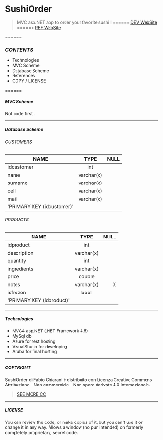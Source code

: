 # SushiOrder
 > MVC asp.NET app to order your favorite sushi !
======
 > [DEV WebSite](https://www.chiarani.it "Fabio Chiarani")
======
 > [REF WebSite](https://www.ristorantefuhao.it "Ristorante Fu Hao") 

======

### *CONTENTS*
- Technologies
- MVC Scheme
- Database Scheme
- References
- COPY / LICENSE

======

##### *MVC Scheme*
Not code first..

--------

##### *Database Scheme*
###### CUSTOMERS
| NAME        | TYPE           | NULL  |
| ------------- |:-------------:| -----:|
| idcustomer      | int |  |
| name      | varchar(x)      |    |
| surname | varchar(x)      |     |
| cell | varchar(x)      |     |
| mail | varchar(x)      |     |
| 'PRIMARY KEY  (idcustomer)'           |


###### PRODUCTS
| NAME        | TYPE           | NULL  |
| ------------- |:-------------:| -----:|
| idproduct      | int |  |
| description      | varchar(x)      |    |
| quantity | int      |     |
| ingredients | varchar(x)      |     |
| price | double     |     |
| notes | varchar(x)      |   X  |
| isfrozen | bool      |     |
| 'PRIMARY KEY  (idproduct)'           |

--------

##### *Technologies*
- MVC4 asp.NET (.NET Framework 4.5)
- MySql db
- Azure for test hosting
- VisualStudio for developing
- Aruba for final hosting

--------

##### *COPYRIGHT*
SushiOrder di Fabio Chiarani è distribuito con Licenza Creative Commons Attribuzione - Non commerciale - Non opere derivate 4.0 Internazionale.
 > [SEE MORE CC](http://creativecommons.org/licenses/by-nc-nd/4.0/ "CopyRight") 

--------

##### *LICENSE*
You can review the code, or make copies of it, but you can't use it or change it in any way. Allows a window (no pun intended) on formerly completely proprietary, secret code.
